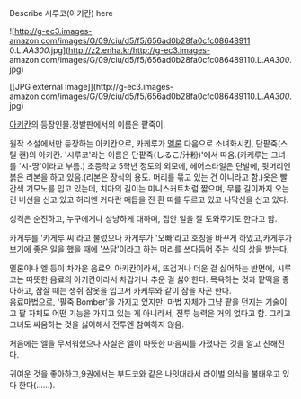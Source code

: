 Describe 시루코(아키칸) here

![http://g-ec3.images-amazon.com/images/G/09/ciu/d5/f5/656ad0b28fa0cfc08648911
0.L._AA300_.jpg](http://z2.enha.kr/http://g-ec3.images-
amazon.com/images/G/09/ciu/d5/f5/656ad0b28fa0cfc086489110.L._AA300_.jpg)

[[JPG external image]](http://g-ec3.images-
amazon.com/images/G/09/ciu/d5/f5/656ad0b28fa0cfc086489110.L._AA300_.jpg)

[아키칸](%EC%95%84%ED%82%A4%EC%B9%B8.md)의 등장인물.정발판에서의 이름은 팥죽이.  

원작 소설에서만 등장하는 아키칸으로, 카케루가 [멜론](%EB%A9%9C%EB%A1%A0.md) 다음으로 소녀화시킨, 단팥죽(스틸
캔)의 아키칸. '시루코'라는 이름은 단팥죽(しるこ/汁粉)'에서 따옴.(카케루는 그녀를 '시-땅'이라고 부름.) 초등학교 5학년 정도의
외모에, 헤어스타일은 단발에, 뒷머리엔 붉은 리본을 하고 있음.(리본은 장식의 용도. 머리를 묶고 있는 건 아니라고 함.)옷은 빨간색
기모노를 입고 있는데, 치마의 길이는 미니스커트처럼 짧으며, 무릎 길이까지 오는 긴 버선을 신고 있고 허리엔 커다란 매듭을 진 흰 띠를
두르고 있고 나막신을 신고 있다.

성격은 순진하고, 누구에게나 상냥하게 대하며, 집안 일을 잘 도와주기도 한다고 함.

카게루를 '카게루 씨'라고 불렀으나 카게루가 '오빠'라고 호칭을 바꾸게 하였고,카게루가 보기에 좋은 일을 했을 때에 '쓰담'이라고 하는
머리를 쓰다듬어 주는 식의 상을 받는다.

멜론이나 엘 등이 차가운 음료의 아키칸이라서, 뜨겁거나 더운 걸 싫어하는 반면에, 시루코는 따뜻한 음료의 아키칸이라서 차갑거나 추운 걸
싫어한다. 목욕하는 것과 팥떡을 좋아하고, 잠잘 때는 생쥐 잠옷을 입고서 카케루와 같이 잠을 자곤 한다.  
음료마법으로, '팔죽 Bomber'을 가지고 있지만, 마법 자체가 그냥 팥을 던지는 기술이고 팥 자체도 어떤 기능을 가지고 있는 게
아니라서, 전투 능력은 거의 없다고 함. 그리고 그녀도 싸움하는 것을 싫어해서 전투엔 참여하지 않음.

처음에는 엘을 무서워했으나 사실은 엘이 따뜻한 마음씨를 가졌다는 것을 알고 친해진다.

귀여운 것을 좋아하고,9권에서는 부도코와 같은 나잇대라서 라이벌 의식을 불태우고 있다 한다(......).

